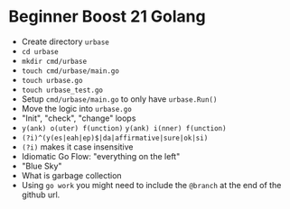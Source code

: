 # Beginner Boost 21 Golang

* Create directory `urbase`
* `cd urbase`
* `mkdir cmd/urbase`
* `touch cmd/urbase/main.go`
* `touch urbase.go`
* `touch urbase_test.go`
* Setup `cmd/urbase/main.go` to only have `urbase.Run()`
* Move the logic into `urbase.go`
* "Init", "check", "change" loops
* `y(ank) o(uter) f(unction)` `y(ank) i(nner) f(unction)`
* `(?i)^(y(es|eah|ep)$|da|affirmative|sure|ok|si)`
* `(?i)` makes it case insensitive
* Idiomatic Go Flow: "everything on the left"
* "Blue Sky"
* What is garbage collection
* Using `go work` you might need to include the `@branch` at the end of
  the github url.
